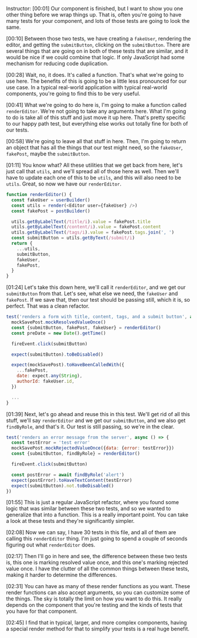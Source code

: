 Instructor: [00:01] Our component is finished, but I want to show you one other thing before we wrap things up. That is, often you're going to have many tests for your component, and lots of those tests are going to look the same.

[00:10] Between those two tests, we have creating a `fakeUser`, rendering the editor, and getting the `submitButton`, clicking on the `submitButton`. There are several things that are going on in both of these tests that are similar, and it would be nice if we could combine that logic. If only JavaScript had some mechanism for reducing code duplication.

[00:28] Wait, no, it does. It's called a function. That's what we're going to use here. The benefits of this is going to be a little less pronounced for our use case. In a typical real-world application with typical real-world components, you're going to find this to be very useful.

[00:41] What we're going to do here is, I'm going to make a function called `renderEditor`. We're not going to take any arguments here. What I'm going to do is take all of this stuff and just move it up here. That's pretty specific to our happy path test, but everything else works out totally fine for both of our tests.

[00:58] We're going to leave all that stuff in here. Then, I'm going to return an object that has all the things that our test might need, so the `fakeUser`, `fakePost`, maybe the `submitButton`.

[01:11] You know what? All these utilities that we get back from here, let's just call that `utils`, and we'll spread all of those here as well. Then we'll have to update each one of this to be `utils`, and this will also need to be `utils`. Great, so now we have our `renderEditor`.

```js
function renderEditor() {
  const fakeUser = userBuilder()
  const utils = render(<Editor user={fakeUser} />)
  const fakePost = postBuilder()

  utils.getByLabelText(/title/i).value = fakePost.title
  utils.getByLabelText(/content/i).value = fakePost.content
  utils.getByLabelText(/tags/i).value = fakePost.tags.join(', ')
  const submitButton = utils.getByText(/submit/i)
  return {
    ...utils,
    submitButton,
    fakeUser,
    fakePost,
  }
}
```
[01:24] Let's take this down here, we'll call it `renderEditor`, and we get our `submitButton` from that. Let's see, what else we need, the `fakeUser` and `fakePost`. If we save that, then our test should be passing still, which it is, so perfect. That was a clean refactor.

```js
test('renders a form with title, content, tags, and a submit button', async () => {
  mockSavePost.mockResolvedValueOnce()
  const {submitButton, fakePost, fakeUser} = renderEditor()
  const preDate = new Date().getTime()

  fireEvent.click(submitButton)

  expect(submitButton).toBeDisabled()

  expect(mockSavePost).toHaveBeenCalledWith({
    ...fakePost,
    date: expect.any(String),
    authorId: fakeUser.id,
  })

  ...
}
```

[01:39] Next, let's go ahead and reuse this in this test. We'll get rid of all this stuff, we'll say `renderEditor` and we get our `submitButton`, and we also get `findByRole`, and that's it. Our test is still passing, so we're in the clear.

```js
test('renders an error message from the server', async () => {
  const testError = 'test error'
  mockSavePost.mockRejectedValueOnce({data: {error: testError}})
  const {submitButton, findByRole} = renderEditor()

  fireEvent.click(submitButton)

  const postError = await findByRole('alert')
  expect(postError).toHaveTextContent(testError)
  expect(submitButton).not.toBeDisabled()
})
```

[01:55] This is just a regular JavaScript refactor, where you found some logic that was similar between these two tests, and so we wanted to generalize that into a function. This is a really important point. You can take a look at these tests and they're significantly simpler.

[02:08] Now we can say, I have 30 tests in this file, and all of them are calling this `renderEditor` thing. I'm just going to spend a couple of seconds figuring out what `renderEditor` does.

[02:17] Then I'll go in here and see, the difference between these two tests is, this one is marking resolved value once, and this one's marking rejected value once. I have the clutter of all the common things between these tests, making it harder to determine the differences.

[02:31] You can have as many of these render functions as you want. These render functions can also accept arguments, so you can customize some of the things. The sky is totally the limit on how you want to do this. It really depends on the component that you're testing and the kinds of tests that you have for that component.

[02:45] I find that in typical, larger, and more complex components, having a special render method for that to simplify your tests is a real huge benefit.
